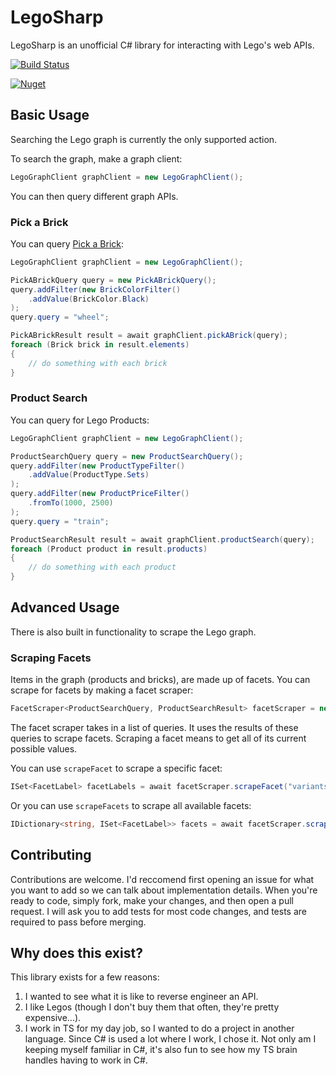 # LegoSharp

LegoSharp is an unofficial C# library for interacting with Lego's web APIs.

[![Build Status](https://mrayermann.visualstudio.com/LegoSharp/_apis/build/status/rolledback.LegoSharp?branchName=master)](https://mrayermann.visualstudio.com/LegoSharp/_build/latest?definitionId=1&branchName=master)

[![Nuget](https://img.shields.io/nuget/v/LegoSharp)](https://www.nuget.org/packages/LegoSharp/)

## Basic Usage

Searching the Lego graph is currently the only supported action.

To search the graph, make a graph client:
```C#
LegoGraphClient graphClient = new LegoGraphClient();
```

You can then query different graph APIs.

### Pick a Brick

You can query [Pick a Brick](https://www.lego.com/en-us/page/static/pick-a-brick):
```C#
LegoGraphClient graphClient = new LegoGraphClient();

PickABrickQuery query = new PickABrickQuery();
query.addFilter(new BrickColorFilter()
    .addValue(BrickColor.Black)
);
query.query = "wheel";

PickABrickResult result = await graphClient.pickABrick(query);
foreach (Brick brick in result.elements)
{
    // do something with each brick
}
```

### Product Search

You can query for Lego Products:
```C#
LegoGraphClient graphClient = new LegoGraphClient();

ProductSearchQuery query = new ProductSearchQuery();
query.addFilter(new ProductTypeFilter()
    .addValue(ProductType.Sets)
);
query.addFilter(new ProductPriceFilter()
    .fromTo(1000, 2500)
);
query.query = "train";

ProductSearchResult result = await graphClient.productSearch(query);
foreach (Product product in result.products)
{
    // do something with each product
}
```

## Advanced Usage

There is also built in functionality to scrape the Lego graph.

### Scraping Facets

Items in the graph (products and bricks), are made up of facets. You can scrape for facets by making a facet scraper:

```c#
FacetScraper<ProductSearchQuery, ProductSearchResult> facetScraper = new FacetScraper<ProductSearchQuery, ProductSearchResult>(new List<ProductSearchQuery> { new ProductSearchQuery() }, new ProductSearchFacetExtractor());
```

The facet scraper takes in a list of queries. It uses the results of these queries to scrape facets. Scraping a facet means to get all of its current possible values.

You can use `scrapeFacet` to scrape a specific facet:
```c#
ISet<FacetLabel> facetLabels = await facetScraper.scrapeFacet("variants.attributes.flags.key", "product.facet.flags");
```

Or you can use `scrapeFacets` to scrape all available facets:
```c#
IDictionary<string, ISet<FacetLabel>> facets = await facetScraper.scrapeFacets();
```

## Contributing

Contributions are welcome. I'd reccomend first opening an issue for what you want to add so we can talk about implementation details. When you're ready to code, simply fork, make your changes, and then open a pull request. I will ask you to add tests for most code changes, and tests are required to pass before merging.

## Why does this exist?

This library exists for a few reasons:
1. I wanted to see what it is like to reverse engineer an API.
2. I like Legos (though I don't buy them that often, they're pretty expensive...).
3. I work in TS for my day job, so I wanted to do a project in another language. Since C# is used a lot where I work, I chose it. Not only am I keeping myself familiar in C#, it's also fun to see how my TS brain handles having to work in C#.
